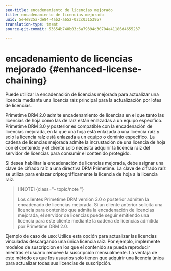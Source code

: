 ```yaml
---
seo-title: encadenamiento de licencias mejorado
title: encadenamiento de licencias mejorado
uuid: 5e4e825a-de84-4ab2-a652-02cc03153957
translation-type: tm+mt
source-git-commit: 53654b740b03c6a79394d30704a41186d4655237

---
```



# encadenamiento de licencias mejorado {#enhanced-license-chaining}

Puede utilizar la encadenación de licencias mejorada para actualizar una licencia mediante una licencia raíz principal para la actualización por lotes de licencias.

Primetime DRM 2.0 admite encadenamiento de licencias en el que tanto las licencias de hoja como las de raíz están enlazadas a un equipo específico. Primetime DRM 3.0 y posterior es compatible con la encadenación de licencias mejorada, en la que una hoja está enlazada a una licencia raíz y solo la licencia raíz está enlazada a un equipo o dominio específico. La cadena de licencias mejorada admite la incrustación de una licencia de hoja con el contenido y el cliente solo necesita adquirir la licencia raíz del servidor de licencias para consumir el contenido protegido.

Si desea habilitar la encadenación de licencias mejorada, debe asignar una clave de cifrado raíz a una directiva DRM Primetime. La clave de cifrado raíz se utiliza para enlazar criptográficamente la licencia de hoja a la licencia raíz.

>[!NOTE] {class=&quot;- topic/note &quot;}
>
>Los clientes Primetime DRM versión 3.0 o posterior admiten la encadenado de licencias mejorada. Si un cliente anterior solicita una licencia para contenido que admita la encadenación de licencias mejorada, el servidor de licencias puede seguir emitiendo una licencia para este cliente mediante la cadena de licencias admitida por Primetime DRM 2.0.

Ejemplo de caso de uso: Utilice esta opción para actualizar las licencias vinculadas descargando una única licencia raíz. Por ejemplo, implemente modelos de suscripción en los que el contenido se pueda reproducir mientras el usuario renueve la suscripción mensualmente. La ventaja de este método es que los usuarios solo tienen que adquirir una licencia única para actualizar todas sus licencias de suscripción.

